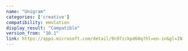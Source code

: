 ```yaml
---
name: "Unigram"
categories: ['creative']
compatibility: emulation
display_result: "Compatible"
version_from: "10.1"
link: https://apps.microsoft.com/detail/9n97zckpd60q?hl=en-in&gl=IN
---
```


